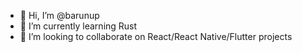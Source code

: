 - 👋 Hi, I’m @barunup
- 🌱 I’m currently learning Rust
- 💞️ I’m looking to collaborate on React/React Native/Flutter projects

<!---
barunup/barunup is a ✨ special ✨ repository because its `README.md` (this file) appears on your GitHub profile.
You can click the Preview link to take a look at your changes.
--->
